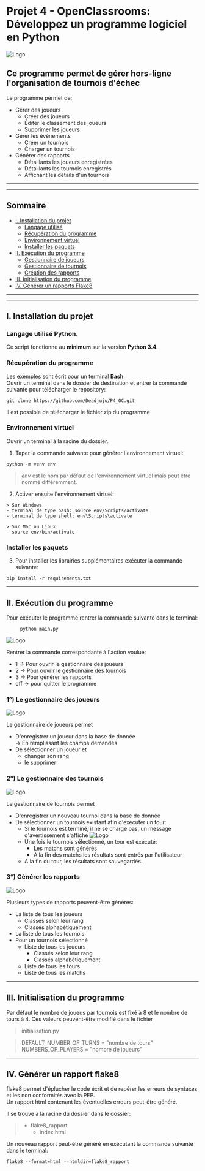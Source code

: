 # Projet 4 - OpenClassrooms: Développez un programme logiciel en Python
![Logo](img/logo_echec.png "logo du projet")  


## Ce programme permet de gérer hors-ligne l'organisation de tournois d'échec

Le programme permet de:
 * Gérer des joueurs
    * Créer des joueurs
    * Éditer le classement des joueurs
    * Supprimer les joueurs 
 * Gérer les évènements
    * Créer un tournois
    * Charger un tournois
 * Générer des rapports
    * Détaillants les joueurs enregistrées
    * Détaillants les tournois enregistrés
    * Affichant les détails d'un tournois

***
***    
## Sommaire
* [I. Installation du projet](#chapter1)
    * [Langage utilisé](#section1_1)
    * [Récupération du programme](#section1_2)
    * [Environnement virtuel](#section1_3)
    * [Installer les paquets](#section1_4)
* [II. Exécution du programme](#chapter2)
    * [ Gestionnaire de joueurs](#section2_1)
    * [ Gestionnaire de tournois](#section2_2)
    * [Création des rapports](#section2_3)
* [III. Initialisation du programme](#chapter3)
* [IV. Générer un rapports Flake8](#chapter4)


***
***

## I. Installation du projet <a class="anchor" id="chapter1"></a>

### Langage utilisé **Python**. <a class="anchor" id="section1_1"></a>
Ce script fonctionne au **minimum** sur la version **Python 3.4**.   

### Récupération du programme <a class="anchor" id="section1_2"></a>
Les exemples sont écrit pour un terminal **Bash**.   
Ouvrir un terminal dans le dossier de destination et entrer la commande suivante pour télécharger le repository:   
  
    git clone https://github.com/Deadjuju/P4_OC.git

Il est possible de télécharger le fichier zip du programme   

### Environnement virtuel <a class="anchor" id="section1_3"></a>
Ouvrir un terminal à la racine du dossier.  
  
     
  1. Taper la commande suivante pour générer l'environnement virtuel:  

    python -m venv env  


> *env* est le nom par défaut de l'environnement virtuel mais peut être nommé différemment.  
  
  2. Activer ensuite l'environnement virtuel:
    
    > Sur Windows  
    - terminal de type bash: source env/Scripts/activate
    - terminal de type shell: env\Scripts\activate
      
    > Sur Mac ou Linux
    - source env/bin/activate

### Installer les paquets <a class="anchor" id="section1_4"></a>
  3. Pour installer les librairies supplémentaires exécuter la commande suivante:

    pip install -r requirements.txt

***  

## II. Exécution du programme <a class="anchor" id="chapter2"></a>

Pour exécuter le programme rentrer la commande suivante dans le terminal:

         python main.py

![Logo](img/menu_principal.png "page d'accueil")  

Rentrer la commande correspondante à l'action voulue:

* 1 -> Pour ouvrir le gestionnaire des joueurs
* 2 -> Pour ouvrir le gestionnaire des tournois
* 3 -> Pour générer les rapports
* off -> pour quitter le programme

### 1°) Le gestionnaire des joueurs <a class="anchor" id="section2_1"></a>

![Logo](img/gestionnaire_joueurs.png "page d'accueil")  


Le gestionnaire de joueurs permet    
* D'enregistrer un joueur dans la base de donnée    
-> En remplissant les champs demandés
* De sélectionner un joueur et 
    * changer son rang
    * le supprimer    

     

### 2°) Le gestionnaire des tournois <a class="anchor" id="section2_2"></a>

![Logo](img/gestionnaire_tournois.png "page d'accueil")  


Le gestionnaire de tournois permet
* D'enregistrer un nouveau tournoi dans la base de donnée
* De sélectionner un tournois existant afin d'exécuter un tour:
    * Si le tournois est terminé, il ne se charge pas, un message d'avertissement s'affiche
    ![Logo](img/tournois_termine.png "page d'accueil")  
    * Une fois le tournois sélectionné, un tour est exécuté:
        * Les matchs sont générés
        * A la fin des matchs les résultats sont entrés par l'utilisateur
    * A la fin du tour, les résultats sont sauvegardés.


### 3°) Générer les rapports <a class="anchor" id="section2_3"></a>
    
![Logo](img/generateur_rapports.png "page d'accueil")  


Plusieurs types de rapports peuvent-être générés:

* La liste de tous les joueurs
    * Classés selon leur rang
    * Classés alphabétiquement
* La liste de tous les tournois
* Pour un tournois sélectionné
    * Liste de tous les joueurs
        * Classés selon leur rang
        * Classés alphabétiquement
    * Liste de tous les tours
    * Liste de tous les matchs    
    
***

## III. Initialisation du programme <a class="anchor" id="chapter3"></a>

Par défaut le nombre de joueus par tournois est fixé à 8 et le nombre de tours à 4.
Ces valeurs peuvent-être modifié dans le fichier 
> initialisation.py

>DEFAULT_NUMBER_OF_TURNS = "nombre de tours"  
>NUMBERS_OF_PLAYERS = "nombre de joueurs"

***

## IV. Générer un rapport flake8 <a class="anchor" id="chapter4"></a>

flake8 permet d'éplucher le code écrit et de repérer les erreurs de syntaxes et les non conformités avec la PEP.  
Un rapport html contenant les éventuelles erreurs peut-être généré.  

Il se trouve à la racine du dossier dans le dossier:    

> - flake8_rapport
>   - index.html

Un nouveau rapport peut-être généré en exécutant la commande suivante dans le terminal:

    flake8 --format=html --htmldir=flake8_rapport


